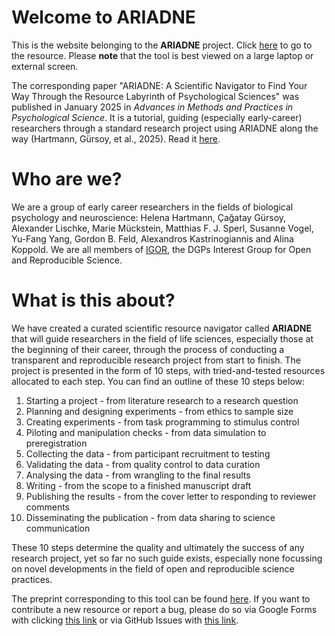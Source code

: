# Welcome to **ARIADNE**

This is the website belonging to the **ARIADNE** project. Click [here](https://igor-biodgps.github.io/ARIADNE/graph/graph.html) to go to the resource. 
Please **note** that the tool is best viewed on a large laptop or external screen. 

The corresponding paper "ARIADNE: A Scientific Navigator to Find Your Way Through the Resource Labyrinth of Psychological Sciences" was published in January 2025 in _Advances in Methods and Practices in Psychological Science_. It is a tutorial, guiding (especially early-career) researchers through a standard research project using ARIADNE along the way (Hartmann, Gürsoy, et al., 2025). Read it [here](https://doi.org/10.1177/25152459241297674).

# Who are we?

We are a group of early career researchers in the fields of biological psychology and neuroscience: Helena Hartmann, Çağatay Gürsoy, Alexander Lischke, Marie Mückstein, Matthias F. J. Sperl, Susanne Vogel, Yu-Fang Yang, Gordon B. Feld, Alexandros Kastrinogiannis and Alina Koppold. We are all members of [IGOR](https://www.dgps.de/fachgruppen/fgbi/aktivitaeten-der-fachgruppe/igor/), the DGPs Interest Group for Open and Reproducible Science.

# What is this about?

We have created a curated scientific resource navigator called **ARIADNE** that will guide researchers in the field of life sciences, especially those at the beginning of their career, through the process of conducting a transparent and reproducible research project from start to finish. The project is presented in the form of 10 steps, with tried-and-tested resources allocated to each step. You can find an outline of these 10 steps below:

1. Starting a project - from literature research to a research question
2. Planning and designing experiments - from ethics to sample size
3. Creating experiments - from task programming to stimulus control
4. Piloting and manipulation checks - from data simulation to preregistration
5. Collecting the data - from participant recruitment to testing
6. Validating the data - from quality control to data curation
7. Analysing the data - from wrangling to the final results
8. Writing - from the scope to a finished manuscript draft
9. Publishing the results - from the cover letter to responding to reviewer comments
10. Disseminating the publication - from data sharing to science communication

These 10 steps determine the quality and ultimately the success of any research project, yet so far no such guide exists, especially none focussing on novel developments in the field of open and reproducible science practices.


The preprint corresponding to this tool can be found [here](https://osf.io/jfh3t). If you want to contribute a new resource or report a bug, please do so via Google Forms with clicking [this link](https://drive.google.com/drive/folders/1nw8x_OwfNlQ8jpaBRiirHpjYGvUAiB3v) or via GitHub Issues with [this link](https://github.com/IGOR-bioDGPs/ARIADNE/issues/new/choose).
